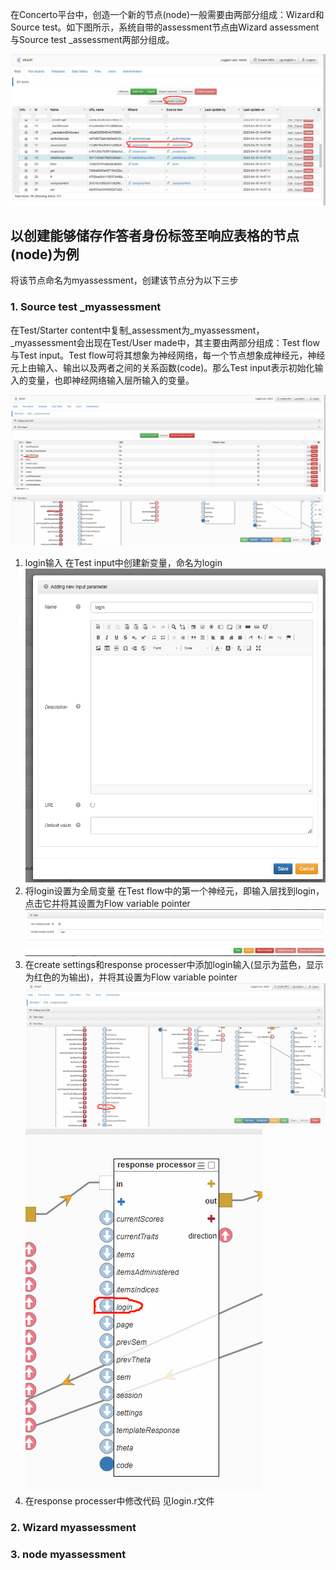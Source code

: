 在Concerto平台中，创造一个新的节点(node)一般需要由两部分组成：Wizard和Source test。如下图所示，系统自带的assessment节点由Wizard assessment与Source test _assessment两部分组成。  

![image](https://github.com/BunE204-2022/concerto/blob/main/%E5%88%9B%E9%80%A0%E6%96%B0%E8%8A%82%E7%82%B9/images/1.png)

## 以创建能够储存作答者身份标签至响应表格的节点(node)为例
将该节点命名为myassessment，创建该节点分为以下三步
### 1. Source test _myassessment  

在Test/Starter content中复制_assessment为_myassessment，_myassessment会出现在Test/User made中，其主要由两部分组成：Test flow与Test input。Test flow可将其想象为神经网络，每一个节点想象成神经元，神经元上由输入、输出以及两者之间的关系函数(code)。那么Test input表示初始化输入的变量，也即神经网络输入层所输入的变量。  

![image](https://github.com/BunE204-2022/concerto/blob/main/%E5%88%9B%E9%80%A0%E6%96%B0%E8%8A%82%E7%82%B9/images/2.png)

 1. login输入
    在Test input中创建新变量，命名为login
    ![image](https://github.com/BunE204-2022/concerto/blob/main/%E5%88%9B%E9%80%A0%E6%96%B0%E8%8A%82%E7%82%B9/images/3.png)
 2. 将login设置为全局变量
    在Test flow中的第一个神经元，即输入层找到login，点击它并将其设置为Flow variable pointer
    ![image](https://github.com/BunE204-2022/concerto/blob/main/%E5%88%9B%E9%80%A0%E6%96%B0%E8%8A%82%E7%82%B9/images/4.png)
 3. 在create settings和response processer中添加login输入(显示为蓝色，显示为红色的为输出)，并将其设置为Flow variable pointer
    ![image](https://github.com/BunE204-2022/concerto/blob/main/%E5%88%9B%E9%80%A0%E6%96%B0%E8%8A%82%E7%82%B9/images/5.png)
    ![image](https://github.com/BunE204-2022/concerto/blob/main/%E5%88%9B%E9%80%A0%E6%96%B0%E8%8A%82%E7%82%B9/images/6.png)
 4. 在response processer中修改代码
    见login.r文件
### 2. Wizard myassessment


### 3. node myassessment
